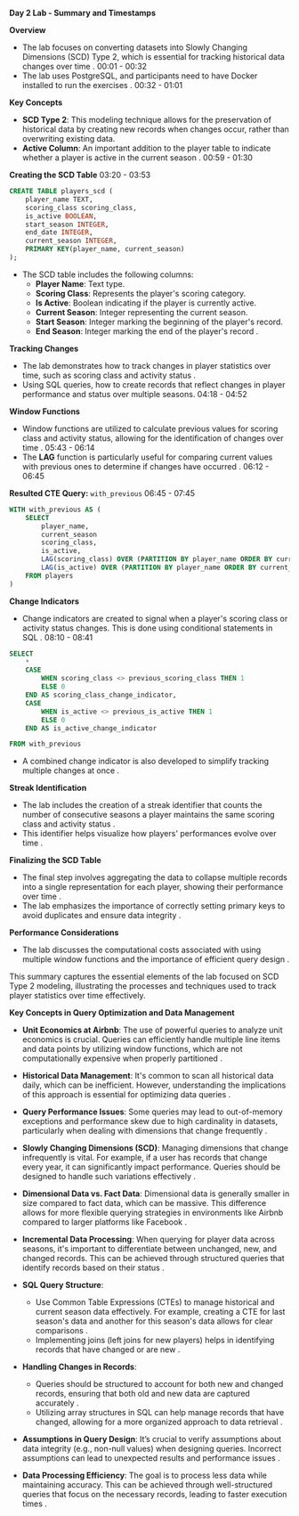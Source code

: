 **Day 2 Lab - Summary and Timestamps**

**Overview**
- The lab focuses on converting datasets into Slowly Changing Dimensions (SCD) Type 2, which is essential for tracking historical data changes over time . 00:01 - 00:32
- The lab uses PostgreSQL, and participants need to have Docker installed to run the exercises . 00:32 - 01:01

**Key Concepts**
- **SCD Type 2**: This modeling technique allows for the preservation of historical data by creating new records when changes occur, rather than overwriting existing data.
- **Active Column**: An important addition to the player table to indicate whether a player is active in the current season . 00:59 - 01:30

**Creating the SCD Table** 03:20 - 03:53
```sql
CREATE TABLE players_scd (
	player_name TEXT,
	scoring_class scoring_class,
	is_active BOOLEAN,
	start_season INTEGER,
	end_date INTEGER,
	current_season INTEGER,
	PRIMARY KEY(player_name, current_season)		
);
```
- The SCD table includes the following columns:
  - **Player Name**: Text type.
  - **Scoring Class**: Represents the player's scoring category.
  - **Is Active**: Boolean indicating if the player is currently active.
  - **Current Season**: Integer representing the current season.
  - **Start Season**: Integer marking the beginning of the player's record.
  - **End Season**: Integer marking the end of the player's record .

**Tracking Changes**
- The lab demonstrates how to track changes in player statistics over time, such as scoring class and activity status .
- Using SQL queries, how to create records that reflect changes in player performance and status over multiple seasons. 04:18 - 04:52

**Window Functions**
- Window functions are utilized to calculate previous values for scoring class and activity status, allowing for the identification of changes over time . 05:43 - 06:14
- The **LAG** function is particularly useful for comparing current values with previous ones to determine if changes have occurred . 06:12 - 06:45

**Resulted CTE Query:** `with_previous` 06:45 - 07:45
```sql
WITH with_previous AS (
	SELECT
		player_name,
		current_season
		scoring_class,
		is_active,
		LAG(scoring_class) OVER (PARTITION BY player_name ORDER BY current_season) AS previous_scoring_class,
		LAG(is_active) OVER (PARTITION BY player_name ORDER BY current_season) AS previous_is_active,
	FROM players
)

```

**Change Indicators**
- Change indicators are created to signal when a player's scoring class or activity status changes. This is done using conditional statements in SQL . 08:10 - 08:41
```sql
SELECT
	*
	CASE 
		WHEN scoring_class <> previous_scoring_class THEN 1
		ELSE 0
	END AS scoring_class_change_indicator,
	CASE
		WHEN is_active <> previous_is_active THEN 1
		ELSE 0
	END AS is_active_change_indicator

FROM with_previous
```
- A combined change indicator is also developed to simplify tracking multiple changes at once .


**Streak Identification**
- The lab includes the creation of a streak identifier that counts the number of consecutive seasons a player maintains the same scoring class and activity status .
- This identifier helps visualize how players' performances evolve over time .

**Finalizing the SCD Table**
- The final step involves aggregating the data to collapse multiple records into a single representation for each player, showing their performance over time .
- The lab emphasizes the importance of correctly setting primary keys to avoid duplicates and ensure data integrity .

**Performance Considerations**
- The lab discusses the computational costs associated with using multiple window functions and the importance of efficient query design .

This summary captures the essential elements of the lab focused on SCD Type 2 modeling, illustrating the processes and techniques used to track player statistics over time effectively.


**Key Concepts in Query Optimization and Data Management**

- **Unit Economics at Airbnb**: The use of powerful queries to analyze unit economics is crucial. Queries can efficiently handle multiple line items and data points by utilizing window functions, which are not computationally expensive when properly partitioned .

- **Historical Data Management**: It's common to scan all historical data daily, which can be inefficient. However, understanding the implications of this approach is essential for optimizing data queries .

- **Query Performance Issues**: Some queries may lead to out-of-memory exceptions and performance skew due to high cardinality in datasets, particularly when dealing with dimensions that change frequently .

- **Slowly Changing Dimensions (SCD)**: Managing dimensions that change infrequently is vital. For example, if a user has records that change every year, it can significantly impact performance. Queries should be designed to handle such variations effectively .

- **Dimensional Data vs. Fact Data**: Dimensional data is generally smaller in size compared to fact data, which can be massive. This difference allows for more flexible querying strategies in environments like Airbnb compared to larger platforms like Facebook .

- **Incremental Data Processing**: When querying for player data across seasons, it's important to differentiate between unchanged, new, and changed records. This can be achieved through structured queries that identify records based on their status .

- **SQL Query Structure**: 
  - Use Common Table Expressions (CTEs) to manage historical and current season data effectively. For example, creating a CTE for last season's data and another for this season's data allows for clear comparisons .
  - Implementing joins (left joins for new players) helps in identifying records that have changed or are new .

- **Handling Changes in Records**: 
  - Queries should be structured to account for both new and changed records, ensuring that both old and new data are captured accurately .
  - Utilizing array structures in SQL can help manage records that have changed, allowing for a more organized approach to data retrieval .

- **Assumptions in Query Design**: It’s crucial to verify assumptions about data integrity (e.g., non-null values) when designing queries. Incorrect assumptions can lead to unexpected results and performance issues .

- **Data Processing Efficiency**: The goal is to process less data while maintaining accuracy. This can be achieved through well-structured queries that focus on the necessary records, leading to faster execution times .